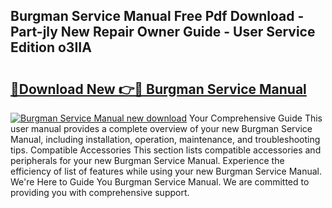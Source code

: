 ## Burgman Service Manual Free Pdf Download - Part-jly New Repair Owner Guide - User Service Edition o3IIA

# <h2><a href="http://bc76876.oget.top/?id=Burgman+Service+Manual">🔗Download New 👉🔴 Burgman Service Manual</a></h2>

[![Burgman Service Manual new download](https://i.imgur.com/5g1atiW.png)](http://bc76876.oget.top/?id=Burgman+Service+Manual)
Your Comprehensive Guide This user manual provides a complete overview of your new Burgman Service Manual, including installation, operation, maintenance, and troubleshooting tips. Compatible Accessories This section lists compatible accessories and peripherals for your new Burgman Service Manual. Experience the efficiency of list of features while using your new Burgman Service Manual. We're Here to Guide You Burgman Service Manual. We are committed to providing you with comprehensive support.
